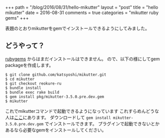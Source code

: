+++
path = "/blog/2016/08/31/hello-mikutter"
layout = "post"
title = "hello mikutter"
date = 2016-08-31
comments = true
categories = "mikutter ruby gems"
+++

表題のとおりmikutterをgemでインストールできるようにしてみました。

## どうやって？
[rubygems](https://rubygems.org) からはまだインストールはできません。
ので、以下の様にしてgem packageを作成します。

```console
$ git clone github.com/katsyoshi/mikutter.git
$ cd mikutter
$ git checkout reokure-ru
$ bundle install
$ bundle exec rake build
$ gem install pkg/mikutter-3.5.0.pre.dev.gem
$ mikutter
```

これでmikutterコマンドで起動できるようになっています
これすらめんどうな人は[ここ](https://katsyoshi.org/mikutter-3.5.0.pre.dev.gem)にあります。
ダウンロードして `gem install mikutter-3.5.0.pre.dev.gem` でインストールできます。
プラグインで起動できないとかあるなら必要なgemをインストールしてください。
